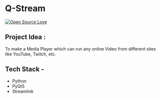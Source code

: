 # Q-Stream

[![Open Source Love](https://badges.frapsoft.com/os/v2/open-source.svg?v=103)](https://github.com/Q-Stream/Q-Stream)


## Project Idea : 
To make a Media Player which can run any online Video from different sites like YouTube, Twitch, etc.

## Tech Stack - 
- Python
- PyQt5
- Streamlink

